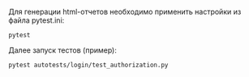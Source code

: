 Для генерации html-отчетов необходимо применить настройки из файла pytest.ini:  
```
pytest
 ```
Далее запуск тестов (пример):
```
pytest autotests/login/test_authorization.py
```
